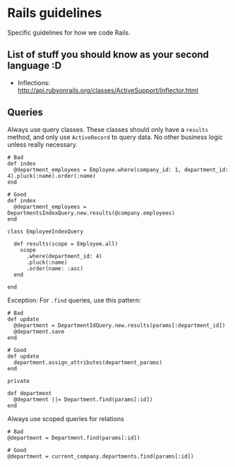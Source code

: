 # Rails guidelines

Specific guidelines for how we code Rails.

## List of stuff you should know as your second language :D

- Inflections: http://api.rubyonrails.org/classes/ActiveSupport/Inflector.html

## Queries

Always use query classes. These classes should only have a `results` method, and only use `ActiveRecord` to query data. No other business logic unless really necessary.

```
# Bad
def index
  @department_employees = Employee.where(company_id: 1, department_id: 4).pluck(:name).order(:name)
end

# Good
def index
  @department_employees = DepartmentsIndexQuery.new.results(@company.employees)
end

class EmployeeIndexQuery

  def results(scope = Employee.all)
    scope
      .where(department_id: 4)
      .pluck(:name)
      .order(name: :asc)
  end

end
```

Exception: For `.find` queries, use this pattern:

```
# Bad
def update
  @department = DepartmentIdQuery.new.results(params[:department_id])
  @department.save
end

# Good
def update
  department.assign_attributes(department_params)
end

private

def department
  @department ||= Department.find(params[:id])
end
```

Always use scoped queries for relations

```
# Bad
@department = Department.find(params[:id])

# Good
@department = current_company.departments.find(params[:id])
```
